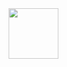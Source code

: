 <div id="header" align="center">
 <img src="https://media.giphy.com/media/v1.Y2lkPTc5MGI3NjExbzc1ZmtreDBiMGNpdDc2ZjN5NjZpNXJkeGt0amVxNDB2dzcwd2xmeSZlcD12MV9pbnRlcm5hbF9naWZfYnlfaWQmY3Q9Zw/nFLW7PNGgN3lI68rdv/giphy.gif" width="100"/>
 </div>
<!--
**Jhxnxvii/Jhxnxvii** is a ✨ _special_ ✨ repository because its `README.md` (this file) appears on your GitHub profile.
